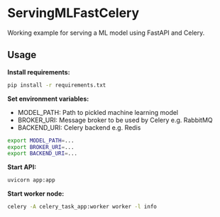 # ServingMLFastCelery
Working example for serving a ML model using FastAPI and Celery.

## Usage

**Install requirements:**
```bash
pip install -r requirements.txt
```

**Set environment variables:**
* MODEL_PATH: Path to pickled machine learning model
* BROKER_URI: Message broker to be used by Celery e.g. RabbitMQ
* BACKEND_URI: Celery backend e.g. Redis
```bash
export MODEL_PATH=...
export BROKER_URI=...
export BACKEND_URI=...
```

**Start API:**
```bash
uvicorn app:app
```

**Start worker node:**
```bash
celery -A celery_task_app:worker worker -l info
```
